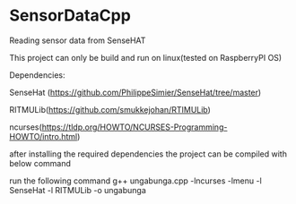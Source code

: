 # SensorDataCpp
Reading sensor data from SenseHAT

This project can only be build and run on linux(tested on RaspberryPI OS)

Dependencies:


SenseHat (https://github.com/PhilippeSimier/SenseHat/tree/master)


RITMULib(https://github.com/smukkejohan/RTIMULib)


ncurses(https://tldp.org/HOWTO/NCURSES-Programming-HOWTO/intro.html)


after installing the required dependencies the project can be compiled with below command


run the following command
g++ ungabunga.cpp -lncurses -lmenu -l SenseHat -l RITMULib -o ungabunga
